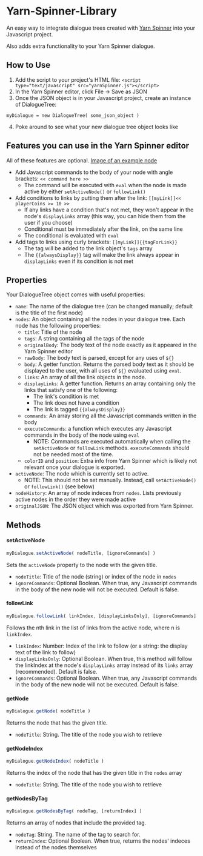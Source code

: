 # Yarn-Spinner-Library
An easy way to integrate dialogue trees created with [Yarn Spinner](https://yarnspinnertool.github.io/YarnEditor/) into your Javascript project.

Also adds extra functionality to your Yarn Spinner dialogue.
## How to Use
1. Add the script to your project's HTML file: `<script type="text/javascript" src="yarnSpinner.js"></script>`
2. In the Yarn Spinner editor, click File -> Save as JSON
3. Once the JSON object is in your Javascript project, create an instance of DialogueTree:

```myDialogue = new DialogueTree( some_json_object )```

4. Poke around to see what your new dialogue tree object looks like

## Features you can use in the Yarn Spinner editor
All of these features are optional.
[Image of an example node](https://raw.githubusercontent.com/IkeB108/Yarn-Spinner-Library/main/exampleNode.PNG)
- Add Javascript commands to the body of your node with angle brackets: `<< command here >>`
  - The command will be executed with `eval` when the node is made active by either `setActiveNode()` or `followLink()`
- Add conditions to links by putting them after the link: `[[myLink]]<< playerCoins >= 10 >>`
  - If any links have a condition that's not met, they won't appear in the node's `displayLinks` array (this way, you can hide them from the user if you choose)
  - Conditional must be immediately after the link, on the same line
  - The conditional is evaluated with `eval`
- Add tags to links using curly brackets: `[[myLink]]{{tagForLink}}`
  - The tag will be added to the link object's `tags` array
  - The `{{alwaysDisplay}}` tag will make the link always appear in `displayLinks` even if its condition is not met

## Properties
Your DialogueTree object comes with useful properties:
- `name`: The name of the dialogue tree (can be changed manually; default is the title of the first node)
- `nodes`: An object containing all the nodes in your dialogue tree. Each node has the following properties:
  - `title`: Title of the node
  - `tags`: A string containing all the tags of the node
  - `originalBody`: The body text of the node exactly as it appeared in the Yarn Spinner editor
  - `rawBody`: The body text is parsed, except for any uses of `${}`
  - `body`: A getter function. Returns the parsed body text as it should be displayed to the user, with all uses of `${}` evaluated using `eval`.
  - `links`: An array of all the link objects in the node.
  - `displayLinks`: A getter function. Returns an array containing only the links that satisfy one of the following:
    - The link's condition is met
    - The link does not have a condition
    - The link is tagged `{{alwaysDisplay}}`
  - `commands`: An array storing all the Javascript commands written in the body
  - `executeCommands`: a function which executes any Javascript commands in the body of the node using `eval`
    - NOTE: Commands are executed automatically when calling the `setActiveNode` or `followLink` methods. `executeCommands` should not be needed most of the time.
  - `colorID` and `position`: Extra info from Yarn Spinner which is likely not relevant once your dialogue is exported.
- `activeNode`: The node which is currently set to active.
  - NOTE: This should not be set manually. Instead, call `setActiveNode()` or `followLink()` (see below)
- `nodeHistory`: An array of node indeces from `nodes`. Lists previously active nodes in the order they were made active
- `originalJSON`: The JSON object which was exported from Yarn Spinner.



## Methods
#### setActiveNode
```javascript
myDialogue.setActiveNode( nodeTitle, [ignoreCommands] )
```
Sets the `activeNode` property to the node with the given title.
- `nodeTitle`: Title of the node (string) or index of the node in `nodes`
- `ignoreCommands`: Optional Boolean. When true, any Javascript commands in the body of the new node will not be executed. Default is false.
#### followLink
```javascript
myDialogue.followLink( linkIndex, [displayLinksOnly], [ignoreCommands] )
```
Follows the nth link in the list of links from the active node, where n is `linkIndex`.
- `linkIndex`: Number: Index of the link to follow (or a string: the display text of the link to follow)
- `displayLinksOnly`: Optional Boolean. When true, this method will follow the linkIndex at the node's `displayLinks` array instead of its `links` array (recommended). Default is false.
- `ignoreCommands`: Optional Boolean. When true, any Javascript commands in the body of the new node will not be executed. Default is false.
#### getNode
```javascript
myDialogue.getNode( nodeTitle )
```
Returns the node that has the given title.
- `nodeTitle`: String. The title of the node you wish to retrieve
#### getNodeIndex
```javascript
myDialogue.getNodeIndex( nodeTitle )
```
Returns the index of the node that has the given title in the `nodes` array
- `nodeTitle`: String. The title of the node you wish to retrieve
#### getNodesByTag
```javascript
myDialogue.getNodesByTag( nodeTag, [returnIndex] )
```
Returns an array of nodes that include the provided tag.
- `nodeTag`: String. The name of the tag to search for.
- `returnIndex`: Optional Boolean. When true, returns the nodes' indeces instead of the nodes themselves
